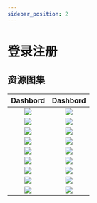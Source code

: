 ```yaml
---
sidebar_position: 2
---
```


# 登录注册

## 资源图集



|Dashbord|Dashbord|
|:--:|:--:|
|![](https://blogs7245-1256587996.cos.ap-guangzhou.myqcloud.com/img/pd/auth/Login@1x.png)|![](https://blogs7245-1256587996.cos.ap-guangzhou.myqcloud.com/img/pd/auth/Signup@1x.png)|
|![](https://blogs7245-1256587996.cos.ap-guangzhou.myqcloud.com/img/pd/auth/202507101522@3x.png)|![](https://blogs7245-1256587996.cos.ap-guangzhou.myqcloud.com/img/pd/auth/20250710001%402x.png)|
|![](https://blogs7245-1256587996.cos.ap-guangzhou.myqcloud.com/img/pd/auth/20250710002%402x.png)|![](https://blogs7245-1256587996.cos.ap-guangzhou.myqcloud.com/img/pd/auth/20250710003%402x.png)|
|![](https://blogs7245-1256587996.cos.ap-guangzhou.myqcloud.com/img/pd/auth/20250710004%402x.png)|![](https://blogs7245-1256587996.cos.ap-guangzhou.myqcloud.com/img/pd/auth/20250710005%402x.png)|
|![](https://blogs7245-1256587996.cos.ap-guangzhou.myqcloud.com/img/pd/auth/20250710006%402x.png)|![](https://blogs7245-1256587996.cos.ap-guangzhou.myqcloud.com/img/pd/auth/20250710007%402x.png)|
|![](https://blogs7245-1256587996.cos.ap-guangzhou.myqcloud.com/img/pd/auth/20250710008%402x.png)|![](https://blogs7245-1256587996.cos.ap-guangzhou.myqcloud.com/img/pd/auth/20250710009%402x.png)|
|![](https://blogs7245-1256587996.cos.ap-guangzhou.myqcloud.com/img/pd/auth/202507100010%402x.png)|![](https://blogs7245-1256587996.cos.ap-guangzhou.myqcloud.com/img/pd/auth/202507100011%402x.png)|
|![](https://blogs7245-1256587996.cos.ap-guangzhou.myqcloud.com/img/pd/auth/202507100012%402x.png)|![](https://blogs7245-1256587996.cos.ap-guangzhou.myqcloud.com/img/pd/auth/202507100013%402x.png)|
|![](https://blogs7245-1256587996.cos.ap-guangzhou.myqcloud.com/img/pd/auth/202507100014%402x.png)|![](https://blogs7245-1256587996.cos.ap-guangzhou.myqcloud.com/img/pd/auth/202507100015%402x.png)|
